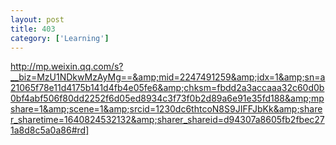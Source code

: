 ```yaml
---
layout: post
title: 403
category: ['Learning']
---
```


http://mp.weixin.qq.com/s?__biz=MzU1NDkwMzAyMg==&amp;mid=2247491259&amp;idx=1&amp;sn=a21065f78e11d4175b141d4fb4e05fe6&amp;chksm=fbdd2a3accaaa32c60d0b0bf4abf506f80dd2252f6d05ed8934c3f73f0b2d89a6e91e35fd188&amp;mpshare=1&amp;scene=1&amp;srcid=1230dc6thtcoN8S9JIFFJbKk&amp;sharer_sharetime=1640824532132&amp;sharer_shareid=d94307a8605fb2fbec271a8d8c5a0a86#rd]


